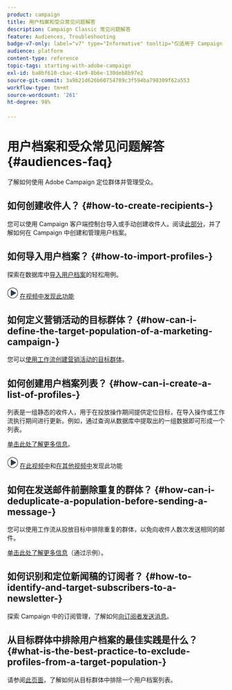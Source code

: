 ```yaml
---
product: campaign
title: 用户档案和受众常见问题解答
description: Campaign Classic 常见问题解答
feature: Audiences, Troubleshooting
badge-v7-only: label="v7" type="Informative" tooltip="仅适用于 Campaign Classic v7"
audience: platform
content-type: reference
topic-tags: starting-with-adobe-campaign
exl-id: ba8bf610-cbac-41e9-8b6e-130deb8b97e2
source-git-commit: 3a9b21d626b60754789c3f594ba798309f62a553
workflow-type: tm+mt
source-wordcount: '261'
ht-degree: 98%

---
```


# 用户档案和受众常见问题解答 {#audiences-faq}



了解如何使用 Adobe Campaign 定位群体并管理受众。

## 如何创建收件人？ {#how-to-create-recipients-}

您可以使用 Campaign 客户端控制台导入或手动创建收件人。阅读[此部分](../../platform/using/about-profiles.md)，并了解如何在 Campaign 中创建和管理用户档案。

## 如何导入用户档案？ {#how-to-import-profiles-}

探索在数据库中[导入用户档案](../../platform/using/import-operations-samples.md)的轻松用例。

![](assets/do-not-localize/how-to-video.png) [在视频中发现此功能](https://experienceleague.adobe.com/docs/campaign-classic-learn/tutorials/profile-management/importing-profiles.html)

## 如何定义营销活动的目标群体？ {#how-can-i-define-the-target-population-of-a-marketing-campaign-}

您可以[使用工作流创建营销活动的目标群体](../../campaign/using/marketing-campaign-deliveries.md#building-the-main-target-in-a-workflow)。


## 如何创建用户档案列表？ {#how-can-i-create-a-list-of-profiles-}

列表是一组静态的收件人，用于在投放操作期间提供定位目标，在导入操作或工作流执行期间进行更新。例如，通过查询从数据库中提取出的一组数据即可形成一个列表。

[单击此处了解更多信息](../../platform/using/creating-and-managing-lists.md#creating-a-profile-list-from-a-group)。

![](assets/do-not-localize/how-to-video.png) [在此视频中](https://experienceleague.adobe.com/docs/campaign-classic-learn/tutorials/profile-management/creating-a-list-of-recipients-with-a-workflow.html)和[在其他视频中](https://experienceleague.adobe.com/docs/campaign-classic-learn/tutorials/profile-management/creating-a-list-of-recipients.html)发现此功能

## 如何在发送邮件前删除重复的群体？ {#how-can-i-deduplicate-a-population-before-sending-a-message-}

您可以使用工作流从投放目标中排除重复的群体，以免向收件人数次发送相同的邮件。

[单击此处了解更多信息](../../workflow/using/deduplication.md#example--identify-the-duplicates-before-a-delivery)（通过示例）。

## 如何识别和定位新闻稿的订阅者？ {#how-to-identify-and-target-subscribers-to-a-newsletter-}

探索 Campaign 中的订阅管理，了解如何[向订阅者发送消息](../../delivery/using/managing-subscriptions.md)。

## 从目标群体中排除用户档案的最佳实践是什么？ {#what-is-the-best-practice-to-exclude-profiles-from-a-target-population-}

请参阅[此页面](../../workflow/using/read-list.md)，了解如何从目标群体中排除一个用户档案列表。
